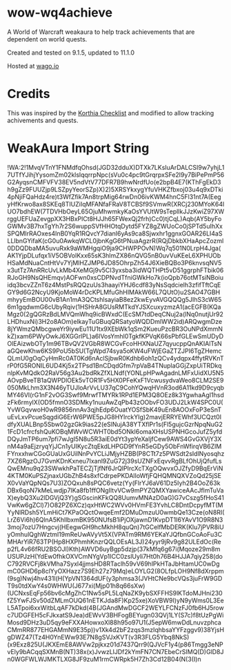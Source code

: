 # wow-wq4achieve
A World of Warcraft weakaura to help track achievements that are dependent on world quests.

Created and tested on 9.1.5, updated to 11.1.0

Hosted at [wago.io](https://wago.io/VnWfPX0un)

# Credits
This was inspired by the [Korthia Checklist](https://wago.io/cyRj6ikQz) and modified to allow tracking achivements and quests.

# WeakAura Import String
   !WA:2!1MvqVTnY1FNMdfqOhsd(JGD32dduX)DTXk7LKsIuArDALCSI9w7yhjL17UTfYJihjYysomZm02klslqqrrpNpc(sVu0c4pc9tGrqrpxSFe2l9y7BiPePmP56G2AyqsnCMFVFV38EV5ndVtV77DFR7B9hwNrdfUo(e2bpB4E7(KThFgEkD3h9gZz9FUUZjp9LSZpyYeorSZp)X)2)5XRSYkxygYfuVHKZfbxoj03u4q9xDTki4pNjiFQaHdz4re)t3WfZfik7An8trpMig64rwDn06ivKWM4hnC5Fl31nt7A(EegyHfKrwo8ax8SKEq8TIUZiIqMFANfaFRaV8TCBSf9SVmwR(XRCj230MYoK64lUO7bdhEW(7TDVHbOeyL65OjuMhwmkyKaOsYVUtW9sTeplIkJJzKwiZ97XWrggUEFUaZevgpXX3HBxPlCt8HJJh65FWexQj2frh)Cc0)tjCqL)Aqb(AY5byFoGWMv3B7hxTgYh7r2S6wuppSVfHHOtqDytd5FYZ8gZWUoCo0jSPTd5uIhXxSPQMIrRAOxes4InB0YqR1RQvcY7dianI6yAs9ca8Sjwxhr1ggnxGOAR26LI4aSLLlbnGYifaK(cG0u0AwkqWCL0jbnKgG6tPNuaAgzrR(RQjDbkbXHaApcZozml0DDQDbaMA5uvuRxk9aWMHgqiO9ja9CHWPPOvN)Wq7q501N0LrpH4Jga(AK1YjpDLufqx1iV5OBVolKxx65sK3hlmZX86nQVG5nB0uvVuKEeL6XPHUObHSaMdNuaCntHtVv7YjMlHZJMP6JD85OhrpZh54J6XieBQBo3P6knvsqNV5x3utTz7AnRRcUvLkMb4XeMGj9v5CI3yxsba3idWQTHPt5vD51ggrphFTbik06RJoGH9NsQHEmqv)AOFwn0xsCDPNvdTfniGWkHo7k(ioQpb76otMTsiNBoiuidq3bcvZZnT6z4MstPsRQQzuUs3haayiYHJ6cdf83yNsSqdcielh3zfifTftCqEGY9d6G2NcyU9KjoMoW4rDcKPLMfuGhHIMAkW66L7QUtO)u2SAO47GBHmhyyEmBOU00vB1An1mA3QCtshlsayiaB8ez2kwEyvAVGQQQg5JIhS3cW656m1gqdwmG6cUbyRqiv(1HSHrA8GUsRMTkdYJSXcuxyzmzA1(acEGFB(KQaMgz0(2gQGRzBdLMVQmWhq9icBWxdC(EcSM7tdDeqCNuj2a(lNq0nutjUr92LHDhuxNi)3H2o8AOm)elkayTuGBuqQRSatyoWQDDmlWW2id)ARQwgmDze8jYWmzQMbcgweYr9iywEu11U1tx9XEbWk1qSm2KueuPzcBR3OuNPdXmmNkZ)xam6PWyOwkJ6XGGrlPL)a6lVosYmhl0TgkfKPVqK66sPbfGLEwSmUDyDOlEAizwbOTy1m96TBvQV2VGbR8WCGvFcoHHXNaUZ7qyucppQnAKIAlTsNaGQewKhw6KS9PoU5bSU(TgWpd74sya5oKW4uFWjEGaZTZJPI6TgZHemcQLmU0gOqCyHmRc0AT0Kd6nAclSjbwR0Kdhb6oh1zQCv4ydqpx4ffytRVKnTrP0fG5RONIL6UD4Kj5x2TPsd1BnCDqdGfm7rpVaB4TNuplaGGjZxpUiTRDkqnlpKvMQdkO2RaV56g3Au2bdRkZfXLNdf(YONLpHPwAgadnLMFxUidXU5N5AOvpBveTB1aQWPDlOEk5vTOR1Fv5HX0PFeKxF1VcwusydvaWeo8CLM2SE9050MkLhm3X3N46yTUJloArVvLU37qC9CohYQwqHVnR3od6A11kd9D9cyqbMY46VI(rG1nF2vOG3Swf9MrwfTMYRk1RPd1EPM3Q8OEz8k3YgwhaAgI1hsdzFk6rmylX(OD5fmnO3SDMky1nuuAwZqPb43zOObvFO3UDJ2LkW4SPC0U(YvWGqvwoH0wR9856nnAv3qjhEdp6OuatYOSfSbK49uEn8AOOxFoP3eSnTuEvLxvPcueSqgdiG6ErW6PWE5pJG8HYlrckYIg)2mavjERRYEWhf3UCQzt0IdfyXUALBnp5Sbw02gzGk9ias22(eSlNujA38YTXflPr1s(Fl5gujcGzrNpqNuG21FcD1cfrcfshQuKOBqMWvWCWHT0bd5ONkl6omaXHsUSPNHGcoJufZ5yfdDQyJmTP6um7pfi7wJgI5N8u5R3aiE0dYt3ypYeXaIjfCew9AWS4GvGXVjY3XnM4a9aEjzryqYjJCn1yUIKycZtqEkdLHPGD9fYnR5eGDy5ObFnWfirqVB6ZlMFYnxxhwCGoGUaUxGUilNnPvYCLiJMjyHZBB(P8CTt7z5PWSdt2sIdlNyosqhz7XZ6RgzOJ7GvnKDnKxneu7lxanl9ZuG72j39sUZNFxEqvvRgBLfOhUjQfufLsQwEMnu9q23SWwkhPaTECZjTjfNf6JrQlPIrcXcTXgOQwvxOJZfyD9BqErViN4KTM0KuPSZjnaxUGbZhB4s8xfCdrpePKDAlIoWfjFQHQMNQXVZoQd25jSEX0vVaYQpNQs7U3)ZOQxuh8sPQC6vetz(Yy(FlrYJ6aV61Dz5Iyh2B4OoZ63kDBx6qoN7kMeLwdjp7IKa8fb1ffONgIltvVCw9mPYZQMXYawiceAAcJflmTuVaX)eybQ3Xu2lDGVjQ3Y)gSGscinKFkQQ8UumvMNAzD0aG)G7vCszg5fHoS41VwKw6gZCl)7)O82PZ6XCz)qxHtWC2WVv0HVmFE3YvhLC8DntDcpyfMT(MYyNlRDsh5YLmHiCt7KPaOQctOwqeEmf2DMuDmzuU0wmbQe13Cze(oN8RI(LrZ6Vi6h)6QlnA5KhllbxmBK950NUfsB1iPjOXjawnD1KvpDT1I6YAvV1O9R8N33moj7ozU7Hngcvj(HEegwGH9hcMkhH8quQn)7tGCelfMbDERK(Klu7jPVR8iUyOmhulQghWztml19mReUwAVyVt5X(VPATm9RM6YEKaYJQfbnGCoAoFu3CMHArYiR763TP(Hp8HXPhmhKnzrQQLOEsAL3J)24yyr9jRv9g82ULEdOc(Rep2fL4v66fRU2BSOJI)Kth)AWVD6uyBgp5dzjp(37kMfq6g67i(Mqoze29m8mUSUPJzH(YdEw0fhkOXVCmNYgVp1ICC0zslUyli7Ht0h76B4HJJA7qiy258(doC792RVCFj8kVMha7Syxl4jjmsHD8RTaclh59vV69hlPkHTaJbHtamUC0wDgmC0GHD6p8clYyOXHazz7S9Eh27z79Mq)eLOYLG2(8OLfpLOH9Nf8dXrppm(9sg)Nwj4hv431l(H(YpVN1364dUF(y3phmsa3(JVHtCNe9bcVQs3juFrW9GDT9s0tdXwY4s0WHWU(J677xi(Mjp01h8q66sXw)(UCNxsEqFp56bv6cMgZhC1Nw5sPL5LqNaZK9ybSXFFHS9lKTdoMJHni230fZ5YwFJSv50dZMLmOUQ61nETKJda8F)Kp25xe)XoVBW9I)yN9yWms0L3EeL5ATpoi6xxWitbLqAF7kDkd(4B(JGAndMwDGCF2WEYLFCNzFJ0fb6HJ5rowc7UDGFEH5cFJkxatS9Jea)dEWvV3BHFogBEYugn03QVj1LY(S7c)f8tUzPgWiMosd9DHz3uD5qy9eFXXAHowxoXl88h95o97U1(J5epW6mwDdLnuvzphcaCMmRR877EHGAMmN9E35p))v1Xk4d2bF2zqs3mzIqhbsaYYFzggv9)38YjsHgDWZ47(Tz4H0YnEWw93E7N8gSVJxKVT(v3R3FLG5Ybq8NkS)(x9Exz825U(JKXEmE8AWVw2pjkxz01d7437Qrr9(QJVcF1y4(p86Tmgg3eNPvEly9bACqqSXMnB(NT)38x(x)JvwzLlJDf2kYmFN7CN7EbeCrSIMQ(D)GlD8Jn0WGFWLWJMKTLXG8JF9zuM1rmCWRpk5H7Zh3Cd12B04(N(3(I)n
